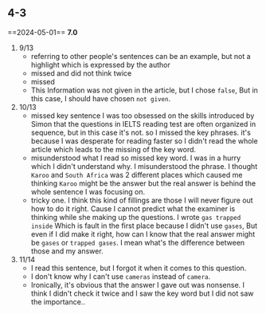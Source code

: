 ## 4-3

==2024-05-01== **7.0**

1. 9/13
	- referring to other people's sentences can be an example, but not a highlight which is expressed by the author
	- missed and did not think twice
	- missed
	- This Information was not given in the article, but I chose `false`, But in this case, I should have chosen `not given`.
2. 10/13
	- missed key sentence I was too obsessed on the skills introduced by Simon that the questions in IELTS reading test are often organized in sequence, but in this case it's not. so I missed the key phrases. it's because I was desperate for reading faster so I didn't read the whole article which leads to the missing of the key word.
	- misunderstood what I read so missed key word. I was in a hurry which I didn't understand why. I misunderstood the phrase. I thought `Karoo` and `South Africa` was 2 different places which caused me thinking `Karoo` might be the answer but the real answer is behind the whole sentence I was focusing on.
	- tricky one.  I think this kind of fillings are those I will never figure out how to do it right. Cause I cannot predict what the examiner is thinking while she making up the questions. I wrote `gas trapped inside`  Which is fault in the first place because I didn't use `gases`,  But even if I did make it right, how can I know that the real answer might be `gases` or `trapped gases`. I mean what's the difference between those and my answer.
3. 11/14
	-  I read this sentence, but I forgot it when it comes to this question.
	-  I don't know why I can't use `cameras` instead of `camera`.
	-  Ironically, it's obvious that the answer I gave out was nonsense. I think I didn't check it twice and I saw the key word but I did not saw the importance..
